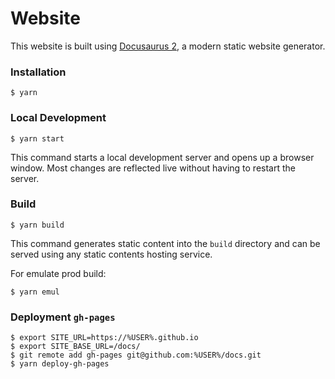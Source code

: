# Website

This website is built using [Docusaurus 2](https://docusaurus.io/), a modern static website generator.

### Installation

```shell
$ yarn
```

### Local Development

```shell
$ yarn start
```

This command starts a local development server and opens up a browser window. Most changes are reflected live without having to restart the server.

### Build

```shell
$ yarn build
```

This command generates static content into the `build` directory and can be served using any static contents hosting service.

For emulate prod build:
```shell
$ yarn emul
```

### Deployment `gh-pages`

```shell
$ export SITE_URL=https://%USER%.github.io
$ export SITE_BASE_URL=/docs/
$ git remote add gh-pages git@github.com:%USER%/docs.git
$ yarn deploy-gh-pages
```
